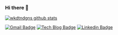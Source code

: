 ### Hi there 👋


[![wkdtndgns github stats](https://github-readme-stats.vercel.app/api?username=wkdtndgns&theme=gruvbox&show_icons=true)](https://github.com/wkdtndgns/github-readme-stats)
    
[![Gmail Badge](https://img.shields.io/badge/Gmail-d14836?style=flat-square&logo=Gmail&logoColor=white&link=mailto:wkdtndgns@gmail.com)](mailto:wkdtndgns@gmail.com)
[![Tech Blog Badge](http://img.shields.io/badge/-Tech%20blog-black?style=flat-square&logo=github&link=https://dev-cannon.tistory.com)](https://dev-cannon.tistory.com)
[![Linkedin Badge](https://img.shields.io/badge/-LinkedIn-blue?style=flat-square&logo=Linkedin&logoColor=white&link=https://https://www.linkedin.com/in/seunghun-jang-803778168/)](https://www.linkedin.com/in/seunghun-jang-803778168/)


<!--
**wkdtndgns/wkdtndgns** is a ✨ _special_ ✨ repository because its `README.md` (this file) appears on your GitHub profile.

Here are some ideas to get you started:

- 🔭 I’m currently working on ...
- 🌱 I’m currently learning ...
- 👯 I’m looking to collaborate on ...
- 🤔 I’m looking for help with ...
- 💬 Ask me about ...
- 📫 How to reach me: ...
- 😄 Pronouns: ...
- ⚡ Fun fact: ...
-->
